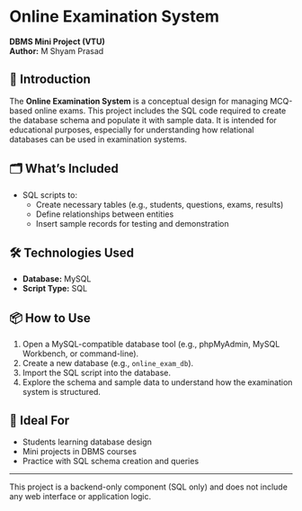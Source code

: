 # Online Examination System

**DBMS Mini Project (VTU)**  
**Author:** M Shyam Prasad

## 📌 Introduction

The **Online Examination System** is a conceptual design for managing MCQ-based online exams. This project includes the SQL code required to create the database schema and populate it with sample data. It is intended for educational purposes, especially for understanding how relational databases can be used in examination systems.

## 🗂️ What’s Included

- SQL scripts to:
  - Create necessary tables (e.g., students, questions, exams, results)
  - Define relationships between entities
  - Insert sample records for testing and demonstration

## 🛠️ Technologies Used

- **Database:** MySQL
- **Script Type:** SQL

## 📦 How to Use

1. Open a MySQL-compatible database tool (e.g., phpMyAdmin, MySQL Workbench, or command-line).
2. Create a new database (e.g., `online_exam_db`).
3. Import the SQL script into the database.
4. Explore the schema and sample data to understand how the examination system is structured.

## 🏫 Ideal For

- Students learning database design
- Mini projects in DBMS courses
- Practice with SQL schema creation and queries

---
This project is a backend-only component (SQL only) and does not include any web interface or application logic.





